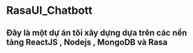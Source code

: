 # RasaUI_Chatbott
## Đây là một dự án tôi xây dựng dựa trên các nền tảng ReactJS , Nodejs , MongoDB và Rasa
